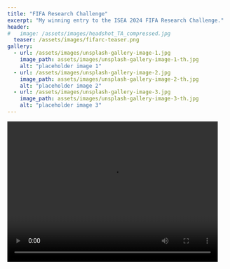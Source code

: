 ```yaml
---
title: "FIFA Research Challenge"
excerpt: "My winning entry to the ISEA 2024 FIFA Research Challenge."
header:
#   image: /assets/images/headshot_TA_compressed.jpg
  teaser: /assets/images/fifarc-teaser.png
gallery:
  - url: /assets/images/unsplash-gallery-image-1.jpg
    image_path: assets/images/unsplash-gallery-image-1-th.jpg
    alt: "placeholder image 1"
  - url: /assets/images/unsplash-gallery-image-2.jpg
    image_path: assets/images/unsplash-gallery-image-2-th.jpg
    alt: "placeholder image 2"
  - url: /assets/images/unsplash-gallery-image-3.jpg
    image_path: assets/images/unsplash-gallery-image-3-th.jpg
    alt: "placeholder image 3"
---
```


<video width="480" height="320" controls="controls">
  <source src="https://thomasaston.github.io/assets/videos/C2_thomasaston.mp4" type="video/mp4">
</video>